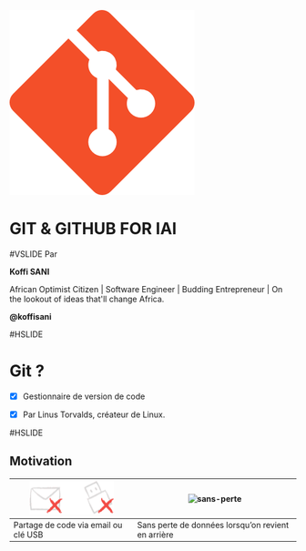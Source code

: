 ![git logo](img/git.png)

# GIT & GITHUB FOR IAI
#VSLIDE
Par

**Koffi SANI**

African Optimist Citizen | Software Engineer | Budding Entrepreneur | On the lookout of ideas that'll change Africa.

**@koffisani**

#HSLIDE

# Git ?

- [x] Gestionnaire de version de code

- [x] Par Linus Torvalds, créateur de Linux.

#HSLIDE

## Motivation


![partage](img/partage.png) | ![sans-perte](sansperte.png)
------ | ------
Partage de code via email ou clé USB | Sans perte de données lorsqu’on revient en arrière
